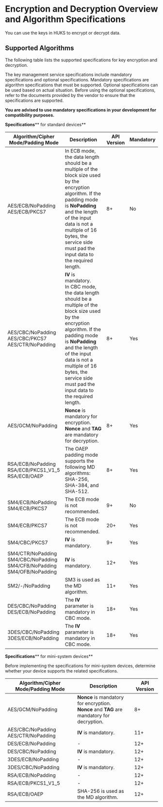 # Encryption and Decryption Overview and Algorithm Specifications

<!--Kit: Universal Keystore Kit-->
<!--Subsystem: Security-->
<!--Owner: @wutiantian-gitee-->
<!--Designer: @HighLowWorld-->
<!--Tester: @wxy1234564846-->
<!--Adviser: @zengyawen-->

You can use the keys in HUKS to encrypt or decrypt data.

## Supported Algorithms

The following table lists the supported specifications for key encryption and decryption.
<!--Del-->
The key management service specifications include mandatory specifications and optional specifications. Mandatory specifications are algorithm specifications that must be supported. Optional specifications can be used based on actual situation. Before using the optional specifications, refer to the documents provided by the vendor to ensure that the specifications are supported.

**You are advised to use mandatory specifications in your development for compatibility purposes.**
<!--DelEnd-->

**Specifications****<!--RP1--> for standard devices<!--RP1End-->**

| Algorithm/Cipher Mode/Padding Mode| Description| API Version| <!--DelCol4-->Mandatory|
| -------- | -------- | -------- | -------- |
| <!--DelRow-->AES/ECB/NoPadding<br>AES/ECB/PKCS7 | In ECB mode, the data length should be a multiple of the block size used by the encryption algorithm. If the padding mode is **NoPadding** and the length of the input data is not a multiple of 16 bytes, the service side must pad the input data to the required length.| 8+ | No|
| AES/CBC/NoPadding<br>AES/CBC/PKCS7<br>AES/CTR/NoPadding | **IV** is mandatory.<br>In CBC mode, the data length should be a multiple of the block size used by the encryption algorithm. If the padding mode is **NoPadding** and the length of the input data is not a multiple of 16 bytes, the service side must pad the input data to the required length.| 8+ | Yes|
| AES/GCM/NoPadding | **Nonce** is mandatory for encryption.<br>**Nonce** and **TAG** are mandatory for decryption.| 8+ | Yes|
| RSA/ECB/NoPadding<br>RSA/ECB/PKCS1_V1_5<br>RSA/ECB/OAEP | The OAEP padding mode supports the following MD algorithms: SHA-256, SHA-384, and SHA-512.| 8+ | Yes|
| <!--DelRow-->SM4/ECB/NoPadding<br>SM4/ECB/PKCS7 | The ECB mode is not recommended.| 9+ | No|
| SM4/ECB/PKCS7 | The ECB mode is not recommended.| 20+ | Yes|
| SM4/CBC/PKCS7 | **IV** is mandatory.| 9+ | Yes|
| SM4/CTR/NoPadding<br>SM4/CBC/NoPadding<br>SM4/CFB/NoPadding<br>SM4/OFB/NoPadding | **IV** is mandatory.| 12+ | Yes|
| SM2/-/NoPadding | SM3 is used as the MD algorithm.| 11+ | Yes|
| DES/CBC/NoPadding<br>DES/ECB/NoPadding | The **IV** parameter is mandatory in CBC mode.| 18+ | Yes|
| 3DES/CBC/NoPadding<br>3DES/ECB/NoPadding | The **IV** parameter is mandatory in CBC mode.| 18+ | Yes|

**Specifications****<!--RP2--> for mini-system devices<!--RP2End-->**

<!--Del-->
Before implementing the specifications for mini-system devices, determine whether your device supports the related specifications.
<!--DelEnd-->

| Algorithm/Cipher Mode/Padding Mode| Description| API Version|
| -------- | -------- | -------- |
| AES/GCM/NoPadding | **Nonce** is mandatory for encryption.<br>**Nonce** and **TAG** are mandatory for decryption.| 8+ |
| AES/CBC/NoPadding<br>AES/CTR/NoPadding | **IV** is mandatory.| 11+ |
| DES/ECB/NoPadding | - | 12+ |
| DES/CBC/NoPadding | **IV** is mandatory.| 12+ |
| 3DES/ECB/NoPadding | - | 12+ |
| 3DES/CBC/NoPadding | **IV** is mandatory.| 12+ |
| RSA/ECB/NoPadding | - | 12+ |
| RSA/ECB/PKCS1_V1_5 | - | 12+ |
| RSA/ECB/OAEP | SHA-256 is used as the MD algorithm.| 12+ |

